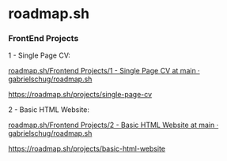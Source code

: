 # roadmap.sh

### FrontEnd Projects

1 - Single Page CV:

[roadmap.sh/Frontend Projects/1 - Single Page CV at main · gabrielschug/roadmap.sh](https://github.com/gabrielschug/roadmap.sh/tree/main/Frontend%20Projects/1%20-%20Single%20Page%20CV)

https://roadmap.sh/projects/single-page-cv


2 - Basic HTML Website:

[roadmap.sh/Frontend Projects/2 - Basic HTML Website at main · gabrielschug/roadmap.sh](https://github.com/gabrielschug/roadmap.sh/tree/main/Frontend%20Projects/2%20-%20Basic%20HTML%20Website)

https://roadmap.sh/projects/basic-html-website
